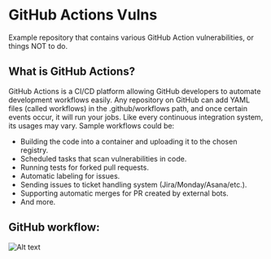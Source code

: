# GitHub Actions Vulns
Example repository that contains various GitHub Action vulnerabilities, or things NOT to do.

## What is GitHub Actions?

GitHub Actions is a CI/CD platform allowing GitHub developers to automate development workflows easily.
Any repository on GitHub can add YAML files (called workflows) in the .github/workflows path, and once certain events occur, it will run your jobs.
Like every continuous integration system, its usages may vary. Sample workflows could be:

* Building the code into a container and uploading it to the chosen registry.
* Scheduled tasks that scan vulnerabilities in code.
* Running tests for forked pull requests.
* Automatic labeling for issues.
* Sending issues to ticket handling system (Jira/Monday/Asana/etc.).
* Supporting automatic merges for PR created by external bots.
* And more.

## GitHub workflow: 
![Alt text](https://github.com/actions/runner/blob/main/docs/res/workflow-run.png "GitHub Workflow")

